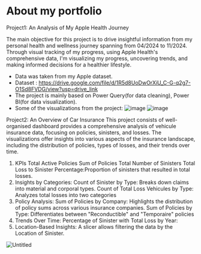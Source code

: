# About my portfolio 

Project1: An Analysis of My Apple Health Journey

The main objective for this project is to drive insightful information from my personal health and wellness journey 
spanning from 04/2024 to 11/2024. Through visual tracking of my progress, using Apple Health's comprehensive data, I'm visualizing my progress, uncovering trends, and making informed decisions for a healthier lifestyle.
- Data was taken from my Apple dataset.
- Dataset : https://drive.google.com/file/d/1R5d8UoDwOrXiU_C-G-q2g7-O1Sd8FVDG/view?usp=drive_link
- The project is mainly based on Power Query(for data cleaning), Power BI(for data visualization).
- Some of the visualizations from the project: 
![image](https://github.com/user-attachments/assets/665368d9-58f4-4a9c-903d-d72ea0edd486)
![image](https://github.com/user-attachments/assets/c9193524-25f7-4b9a-9605-589a9c9bb74a)

Project2: An Overview of Car Insurance
This project consists of well-organised dashboard provides a comprehensive analysis of vehicule insurance data, focusing on policies, sinisters, and losses. The visualizations offer insights into various aspects of the insurance landscape, including the distribution of policies, types of losses, and their trends over time.
1. KPIs
Total Active Policies
Sum of Policies
Total Number of Sinisters
Total Loss to Sinister Percentage:Proportion of sinisters that resulted in total losses.
2. Insights by Categories:
Count of Sinister by Type: Breaks down claims into material and corporal types.
Count of Total Loss Vehicules by Type: Analyzes total losses into two categories
3. Policy Analysis:
Sum of Policies by Company: Highlights the distribution of policy sums across various insurance companies. 
Sum of Policies by Type: Differentiates between "Reconductible" and "Temporaire" policies
4. Trends Over Time:
Percentage of Sinister with Total Loss by Year:
5. Location-Based Insights:
A slicer allows filtering the data by the Location of Sinister.


![Untitled](https://github.com/user-attachments/assets/16f83b46-2759-4af9-8798-7f66b401dfbc)
